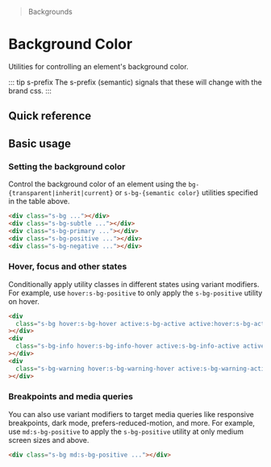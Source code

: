 > Backgrounds

# Background Color

Utilities for controlling an element's background color.

::: tip s-prefix
The s-prefix (semantic) signals that these will change with the brand css.
:::

## Quick reference

<container>
  <ThemeContainer />
</container>

<qr-color-table />

## Basic usage

### Setting the background color

Control the background color of an element using the `bg-{transparent|inherit|current}` or `s-bg-{semantic color}` utilities specified in the table above.

<container>
  <div class="grid grid-cols-5 gap-16 justify-items-center">
    <div class="h-80 w-80 border rounded-16 s-bg"></div>
    <div class="h-80 w-80 border rounded-16 s-bg-subtle"></div>
    <div class="h-80 w-80 border rounded-16 s-bg-primary"></div>
    <div class="h-80 w-80 border rounded-16 s-bg-positive"></div>
    <div class="h-80 w-80 border rounded-16 s-bg-negative"></div>
  </div>
</container>

```html
<div class="s-bg ..."></div>
<div class="s-bg-subtle ..."></div>
<div class="s-bg-primary ..."></div>
<div class="s-bg-positive ..."></div>
<div class="s-bg-negative ..."></div>
```

### Hover, focus and other states

Conditionally apply utility classes in different states using variant modifiers.
For example, use `hover:s-bg-positive` to only apply the `s-bg-positive` utility on hover.

<container>
  <div class="grid grid-cols-3 gap-16 justify-items-center">
    <div class="h-80 w-80 border rounded-16 s-bg hover:s-bg-hover active:s-bg-active active:hover:s-bg-active-hover"></div>
    <div class="h-80 w-80 border rounded-16 s-bg-info hover:s-bg-info-hover active:s-bg-info-active active:hover:s-bg-info-active-hover"></div>
    <div class="h-80 w-80 border rounded-16 s-bg-warning hover:s-bg-warning-hover active:s-bg-warning-active active:hover:s-bg-warning-active-hover"></div>
  </div>
</container>

```html
<div
  class="s-bg hover:s-bg-hover active:s-bg-active active:hover:s-bg-active-hover ..."
></div>
<div
  class="s-bg-info hover:s-bg-info-hover active:s-bg-info-active active:hover:s-bg-info-active-hover ..."
></div>
<div
  class="s-bg-warning hover:s-bg-warning-hover active:s-bg-warning-active active:hover:s-bg-warning-active-hover ..."
></div>
```

### Breakpoints and media queries

You can also use variant modifiers to target media queries like responsive breakpoints, dark mode, prefers-reduced-motion, and more.
For example, use `md:s-bg-positive` to apply the `s-bg-positive` utility at only medium screen sizes and above.

<container>
  <div class="grid gap-16 justify-items-center">
    <div class="h-80 w-80 border rounded-16 s-bg md:s-bg-positive"></div>
  </div>
</container>

```html
<div class="s-bg md:s-bg-positive ..."></div>
```
